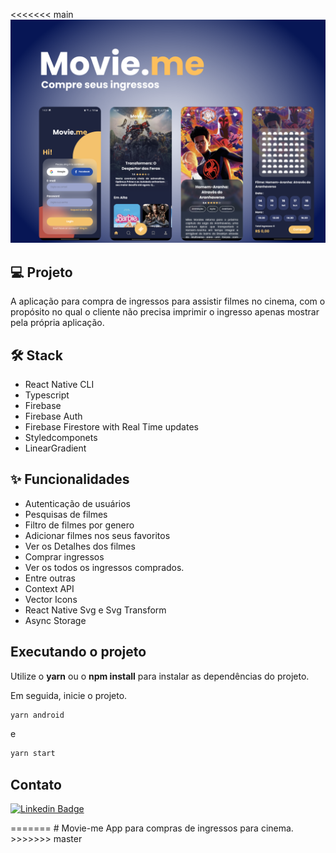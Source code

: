 <<<<<<< main
![cover](.github/cover.png?style=flat)


## 💻 Projeto
A aplicação para compra de ingressos para assistir filmes no cinema, com o propósito no qual o cliente não precisa imprimir o ingresso apenas mostrar pela própria aplicação.


## :hammer_and_wrench: Stack

- React Native CLI
- Typescript
- Firebase
- Firebase Auth
- Firebase Firestore with Real Time updates
- Styledcomponets
- LinearGradient



## ✨ Funcionalidades

- Autenticação de usuários
- Pesquisas de filmes
- Filtro de filmes por genero
- Adicionar filmes nos seus favoritos
- Ver os Detalhes dos filmes
- Comprar ingressos
- Ver os todos os ingressos comprados.
- Entre outras
- Context API
- Vector Icons
- React Native Svg e Svg Transform
- Async Storage

## Executando o projeto

Utilize o **yarn** ou o **npm install** para instalar as dependências do projeto.

Em seguida, inicie o projeto.

```cl
yarn android 
```
e
```cl
yarn start 
```



## Contato 
 
[![Linkedin Badge](https://img.shields.io/badge/-Luccas%20Alves%20Santos-6633cc?style=flat-square&logo=Linkedin&logoColor=white&link=https://www.linkedin.com/in/rodrigo-gon%C3%A7alves-santana/)](https://www.linkedin.com/in/luccasals/) 
</div>
=======
# Movie-me
App para compras de ingressos para cinema.
>>>>>>> master
